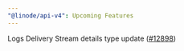 ```yaml
---
"@linode/api-v4": Upcoming Features
---
```


Logs Delivery Stream details type update ([#12898](https://github.com/linode/manager/pull/12898))
